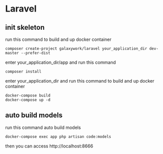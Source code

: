 # Laravel

## init skeleton 

run this command to build and up docker container
```
composer create-project galaxywork/laravel your_application_dir dev-master --prefer-dist
```

enter your_application_dir/app and run this command

```
composer install
```

enter your_application_dir and run this command to build and up docker container
```
docker-compose build
docker-compose up -d
```

## auto build models
run this command auto build models
```
docker-compose exec app php artisan code:models
```

then you can access http://localhost:8666


